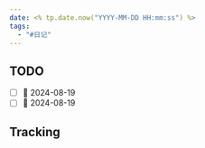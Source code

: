 ```yaml
---
date: <% tp.date.now("YYYY-MM-DD HH:mm:ss") %>
tags:
  - "#日记"
---
```

## TODO

- [ ] 🛫 2024-08-19 
- [ ] 🛫 2024-08-19 

## Tracking

